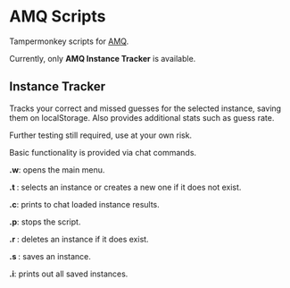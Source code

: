 # AMQ Scripts
Tampermonkey scripts for [AMQ](https://animemusicquiz.com/).

Currently, only **AMQ Instance Tracker** is available.

## Instance Tracker 

Tracks your correct and missed guesses for the selected instance, saving them on localStorage. Also provides additional stats such as guess rate.

Further testing still required, use at your own risk.

Basic functionality is provided via chat commands.

**.w**: opens the main menu.

**.t <instance>**: selects an instance or creates a new one if it does not exist.

**.c**: prints to chat loaded instance results.

**.p**: stops the script.

**.r <instance>**: deletes an instance if it does exist.

**.s <instance>**: saves an instance.

**.i**: prints out all saved instances.
